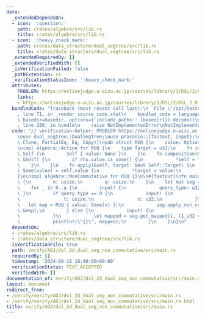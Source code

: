 ```yaml
---
data:
  _extendedDependsOn:
  - icon: ':question:'
    path: crates/algebra/src/lib.rs
    title: crates/algebra/src/lib.rs
  - icon: ':heavy_check_mark:'
    path: crates/data_structure/dual_segtree/src/lib.rs
    title: crates/data_structure/dual_segtree/src/lib.rs
  _extendedRequiredBy: []
  _extendedVerifiedWith: []
  _isVerificationFailed: false
  _pathExtension: rs
  _verificationStatusIcon: ':heavy_check_mark:'
  attributes:
    PROBLEM: https://onlinejudge.u-aizu.ac.jp/courses/library/3/DSL/2/DSL_2_D
    links:
    - https://onlinejudge.u-aizu.ac.jp/courses/library/3/DSL/2/DSL_2_D
  bundledCode: "Traceback (most recent call last):\n  File \"/opt/hostedtoolcache/Python/3.10.14/x64/lib/python3.10/site-packages/onlinejudge_verify/documentation/build.py\"\
    , line 71, in _render_source_code_stat\n    bundled_code = language.bundle(stat.path,\
    \ basedir=basedir, options={'include_paths': [basedir]}).decode()\n  File \"/opt/hostedtoolcache/Python/3.10.14/x64/lib/python3.10/site-packages/onlinejudge_verify/languages/rust.py\"\
    , line 288, in bundle\n    raise NotImplementedError\nNotImplementedError\n"
  code: "// verification-helper: PROBLEM https://onlinejudge.u-aizu.ac.jp/courses/library/3/DSL/2/DSL_2_D\n\
    \nuse dual_segtree::DualSegTree;\nuse proconio::{fastout, input};\n\n#[derive(Debug,\
    \ Clone, PartialEq, Eq, Copy)]\npub struct RUQ {\n    value: Option<u32>,\n}\n\
    \nimpl algebra::Action for RUQ {\n    type Target = u32;\n    fn id_action() ->\
    \ Self {\n        Self { value: None }\n    }\n    fn composition(&mut self, rhs:\
    \ &Self) {\n        if rhs.value.is_some() {\n            *self = *rhs;\n    \
    \    }\n    }\n    fn apply(&self, target: &mut Self::Target) {\n        if let\
    \ Some(value) = self.value {\n            *target = value;\n        }\n    }\n\
    }\n\nimpl algebra::NonCommutative for RUQ {}\n\n#[fastout]\nfn main() {\n    input!\
    \ {\n        n: usize,\n        q: usize,\n    }\n    let mut seg = DualSegTree::<RUQ>::new(n);\n\
    \    for _ in 0..q {\n        input! {\n            query_type: u32,\n       \
    \ }\n        if query_type == 0 {\n            input! {\n                s: usize,\n\
    \                t: usize,\n                x: u32,\n            }\n         \
    \   let map = RUQ { value: Some(x) };\n            seg.apply_non_commutative(s..=t,\
    \ &map);\n        } else {\n            input! {\n                i: usize,\n\
    \            }\n            let mapped = seg.get_mapped(i, (1_u32 << 31) - 1);\n\
    \            println!(\"{}\", mapped);\n        }\n    }\n}\n"
  dependsOn:
  - crates/algebra/src/lib.rs
  - crates/data_structure/dual_segtree/src/lib.rs
  isVerificationFile: true
  path: verify/AOJ/dsl_2d_dual_seg_non_commutative/src/main.rs
  requiredBy: []
  timestamp: '2024-09-16 18:40:00+09:00'
  verificationStatus: TEST_ACCEPTED
  verifiedWith: []
documentation_of: verify/AOJ/dsl_2d_dual_seg_non_commutative/src/main.rs
layout: document
redirect_from:
- /verify/verify/AOJ/dsl_2d_dual_seg_non_commutative/src/main.rs
- /verify/verify/AOJ/dsl_2d_dual_seg_non_commutative/src/main.rs.html
title: verify/AOJ/dsl_2d_dual_seg_non_commutative/src/main.rs
---
```

